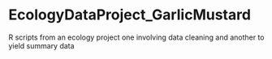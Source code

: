 # EcologyDataProject_GarlicMustard
R scripts from an ecology project one involving data cleaning and another to yield summary data
